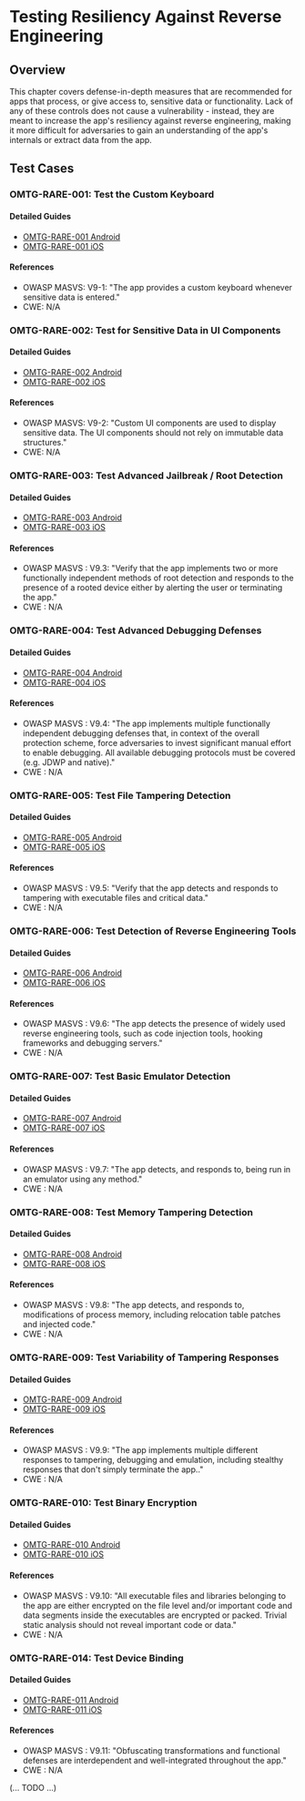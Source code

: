# Testing Resiliency Against Reverse Engineering

## Overview

This chapter covers defense-in-depth measures that are recommended for apps that process, or give access to, sensitive data or functionality. Lack of any of these controls does not cause a vulnerability - instead, they are meant to increase the app's resiliency against reverse engineering, making it more difficult for adversaries to gain an understanding of the app's internals or extract data from the app.

## Test Cases

### OMTG-RARE-001: Test the Custom Keyboard

#### Detailed Guides

- [OMTG-RARE-001 Android](0x06a_OMTG-RARE_Android.md#OMTG-RARE-001)
- [OMTG-RARE-001 iOS](0x06b_OMTG-RARE_iOS.md#OMTG-RARE-001)

#### References

- OWASP MASVS: V9-1: "The app provides a custom keyboard whenever sensitive data is entered."
- CWE: N/A

### OMTG-RARE-002: Test for Sensitive Data in UI Components

#### Detailed Guides

- [OMTG-RARE-002 Android](0x06a_OMTG-RARE_Android.md#OMTG-RARE-002)
- [OMTG-RARE-002 iOS](0x06b_OMTG-RARE_iOS.md#OMTG-RARE-002)

#### References

- OWASP MASVS: V9-2: "Custom UI components are used to display sensitive data. The UI components should not rely on immutable data structures."
- CWE: N/A

### OMTG-RARE-003: Test Advanced Jailbreak / Root Detection

#### Detailed Guides

- [OMTG-RARE-003 Android](0x06a_OMTG-RARE_Android.md#OMTG-RARE-003)
- [OMTG-RARE-003 iOS](0x06b_OMTG-RARE_iOS.md#OMTG-RARE-003)

#### References

- OWASP MASVS : V9.3: "Verify that the app implements two or more functionally independent methods of root detection and responds to the presence of a rooted device either by alerting the user or terminating the app."
- CWE : N/A

### OMTG-RARE-004: Test Advanced Debugging Defenses

#### Detailed Guides

- [OMTG-RARE-004 Android](0x06a_OMTG-RARE_Android.md#OMTG-RARE-004)
- [OMTG-RARE-004 iOS](0x06b_OMTG-RARE_iOS.md#OMTG-RARE-004)

#### References

- OWASP MASVS : V9.4: "The app implements multiple functionally independent debugging defenses that, in context of the overall protection scheme, force adversaries to invest significant manual effort to enable debugging. All available debugging protocols must be covered (e.g. JDWP and native)."
- CWE : N/A

### OMTG-RARE-005: Test File Tampering Detection

#### Detailed Guides

- [OMTG-RARE-005 Android](0x06a_OMTG-RARE_Android.md#OMTG-RARE-005)
- [OMTG-RARE-005 iOS](0x06b_OMTG-RARE_iOS.md#OMTG-RARE-005)

#### References

- OWASP MASVS : V9.5: "Verify that the app detects and responds to tampering with executable files and critical data."
- CWE : N/A

### OMTG-RARE-006: Test Detection of Reverse Engineering Tools

#### Detailed Guides

- [OMTG-RARE-006 Android](0x06a_OMTG-RARE_Android.md#OMTG-RARE-006)
- [OMTG-RARE-006 iOS](0x06b_OMTG-RARE_iOS.md#OMTG-RARE-006)

#### References

- OWASP MASVS : V9.6: "The app detects the presence of widely used reverse engineering tools, such as code injection tools, hooking frameworks and debugging servers."
- CWE : N/A

### OMTG-RARE-007: Test Basic Emulator Detection

#### Detailed Guides

- [OMTG-RARE-007 Android](0x06a_OMTG-RARE_Android.md#OMTG-RARE-007)
- [OMTG-RARE-007 iOS](0x06b_OMTG-RARE_iOS.md#OMTG-RARE-007)

#### References

- OWASP MASVS : V9.7: "The app detects, and responds to, being run in an emulator using any method."
- CWE : N/A

### OMTG-RARE-008: Test Memory Tampering Detection

#### Detailed Guides

- [OMTG-RARE-008 Android](0x06a_OMTG-RARE_Android.md#OMTG-RARE-008)
- [OMTG-RARE-008 iOS](0x06b_OMTG-RARE_iOS.md#OMTG-RARE-008)

#### References

- OWASP MASVS : V9.8: "The app detects, and responds to, modifications of process memory, including relocation table patches and injected code."
- CWE : N/A

### OMTG-RARE-009: Test Variability of Tampering Responses

#### Detailed Guides

- [OMTG-RARE-009 Android](0x06a_OMTG-RARE_Android.md#OMTG-RARE-009)
- [OMTG-RARE-009 iOS](0x06b_OMTG-RARE_iOS.md#OMTG-RARE-009)

#### References

- OWASP MASVS : V9.9: "The app implements multiple different responses to tampering, debugging and emulation, including stealthy responses that don't simply terminate the app.."
- CWE : N/A

### OMTG-RARE-010: Test Binary Encryption

#### Detailed Guides

- [OMTG-RARE-010 Android](0x06a_OMTG-RARE_Android.md#OMTG-RARE-010)
- [OMTG-RARE-010 iOS](0x06b_OMTG-RARE_iOS.md#OMTG-RARE-010)

#### References

- OWASP MASVS : V9.10: "All executable files and libraries belonging to the app are either encrypted on the file level and/or important code and data segments inside the executables are encrypted or packed. Trivial static analysis should not reveal important code or data."
- CWE : N/A

### OMTG-RARE-014: Test Device Binding

#### Detailed Guides

- [OMTG-RARE-011 Android](0x06a_OMTG-RARE_Android.md#OMTG-RARE-011)
- [OMTG-RARE-011 iOS](0x06b_OMTG-RARE_iOS.md#OMTG-RARE-011)

#### References

- OWASP MASVS : V9.11: "Obfuscating transformations and functional defenses are interdependent and well-integrated throughout the app."
- CWE : N/A

(... TODO ...)
